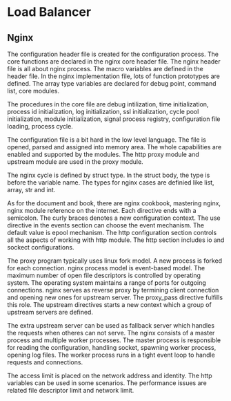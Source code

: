 # Load Balancer

## Nginx

The configuration header file is created for the configuration process. The core functions are declared in the nginx core header file. The nginx header file is all about nginx process. The macro variables are defined in the header file. In the nginx implementation file, lots of function prototypes are defined. The array type variables are declared for debug point, command list, core modules. 

The procedures in the core file are debug intilization, time initialization, process id initialization, log initialization, ssl initialization, cycle pool initialization, module initialization, signal process registry, configuration file loading, process cycle.

The configuration file is a bit hard in the low level language. The file is opened, parsed and assigned into memory area. The whole capabilities are enabled and supported by the modules. The http proxy module and upstream module are used in the proxy module. 

The nginx cycle is defined by struct type. In the struct body, the type is before the variable name. The types for nginx cases are definied like list, array, str and int. 

As for the document and book, there are nginx cookbook, mastering nginx, nginx module reference on the internet. Each directive ends with a semicolon. The curly braces denotes a new configuration context. The use directive in the events section can choose the event mechanism. The default value is epool mechanism. The http configuration section controls all the aspects of working with http module. The http section includes io and sockect configurations. 

The proxy program typically uses linux fork model. A new process is forked for each connection. nginx process model is event-based model. The maximum number of open file descriptors is controlled by operating system. The operating system maintains a range of ports for outgoing connections. nginx serves as reverse proxy by termining client connection and opening new ones for upstream server. The proxy_pass directive fulfills this role. The upstream directives starts a new context which a group of upstream servers are defined. 

The extra upstream server can be used as fallback server which handles the requests when otheres can not serve. The nginx consists of a master process and multiple worker processes. The master process is responsible for reading the configuration, handling socket, spawning worker process, opening log files. The worker process runs in a tight event loop to handle requests and connections. 

The access limit is placed on the network address and identity. The http variables can be used in some scenarios. The performance issues are related file descriptor limit and network limit. 
